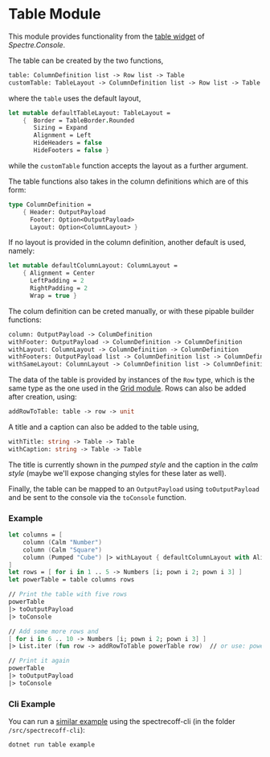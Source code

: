# Table Module
This module provides functionality from the [table widget](https://spectreconsole.net/widgets/table) of _Spectre.Console_.

The table can be created by the two functions,
```fs
table: ColumnDefinition list -> Row list -> Table
customTable: TableLayout -> ColumnDefinition list -> Row list -> Table
```

where the `table` uses the default layout,
```fs
let mutable defaultTableLayout: TableLayout =
    {  Border = TableBorder.Rounded
       Sizing = Expand
       Alignment = Left
       HideHeaders = false
       HideFooters = false }
```
while the `customTable` function accepts the layout as a further argument.

The table functions also takes in the column definitions which are of this form:
```fs
type ColumnDefinition =
    { Header: OutputPayload
      Footer: Option<OutputPayload>
      Layout: Option<ColumnLayout> }
```

If no layout is provided in the column definition, another default is used, namely:
```fs
let mutable defaultColumnLayout: ColumnLayout =
    { Alignment = Center
      LeftPadding = 2
      RightPadding = 2
      Wrap = true }
```

The colum definition can be creted manually, or with these pipable builder functions:
```fs
column: OutputPayload -> ColumDefinition
withFooter: OutputPayload -> ColumnDefinition -> ColumnDefinition
withLayout: ColumnLayout -> ColumnDefinition -> ColumnDefinition
withFooters: OutputPayload list -> ColumnDefinition list -> ColumnDefinition list
withSameLayout: ColumnLayout -> ColumnDefinition list -> ColumnDefinition list
```

The data of the table is provided by instances of the `Row` type, which is the same type as the one used in the [Grid module](Grid.md). Rows can also be added after creation, using:
```fs
addRowToTable: table -> row -> unit
```
           
A title and a caption can also be added to the table using,
```fs
withTitle: string -> Table -> Table
withCaption: string -> Table -> Table
```
The title is currently shown in the _pumped style_ and the caption in the 
_calm style_ (maybe we'll expose changing styles for these later as well).

Finally, the table can be mapped to an `OutputPayload` using `toOutputPayload` and be sent to the console via the `toConsole` function.

### Example
```fs
let columns = [
    column (Calm "Number")
    column (Calm "Square")
    column (Pumped "Cube") |> withLayout { defaultColumnLayout with Alignment = Right }
]
let rows = [ for i in 1 .. 5 -> Numbers [i; pown i 2; pown i 3] ]
let powerTable = table columns rows

// Print the table with five rows
powerTable
|> toOutputPayload
|> toConsole

// Add some more rows and 
[ for i in 6 .. 10 -> Numbers [i; pown i 2; pown i 3] ] 
|> List.iter (fun row -> addRowToTable powerTable row)  // or use: powerTable.addRow row

// Print it again
powerTable 
|> toOutputPayload
|> toConsole
```

### Cli Example
You can run a [similar example](../../src/spectrecoff-cli/commands/Table.fs) using the spectrecoff-cli (in the folder `/src/spectrecoff-cli`):
```fs
dotnet run table example
```